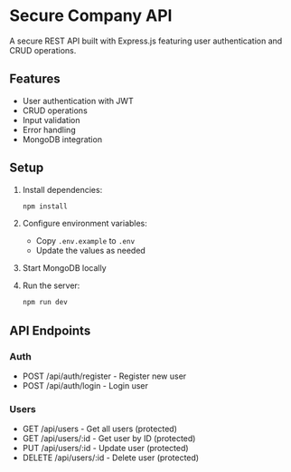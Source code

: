 # Secure Company API

A secure REST API built with Express.js featuring user authentication and CRUD operations.

## Features

- User authentication with JWT
- CRUD operations
- Input validation
- Error handling
- MongoDB integration

## Setup

1. Install dependencies:
   ```bash
   npm install
   ```

2. Configure environment variables:
   - Copy `.env.example` to `.env`
   - Update the values as needed

3. Start MongoDB locally

4. Run the server:
   ```bash
   npm run dev
   ```

## API Endpoints

### Auth
- POST /api/auth/register - Register new user
- POST /api/auth/login - Login user

### Users
- GET /api/users - Get all users (protected)
- GET /api/users/:id - Get user by ID (protected)
- PUT /api/users/:id - Update user (protected)
- DELETE /api/users/:id - Delete user (protected)
